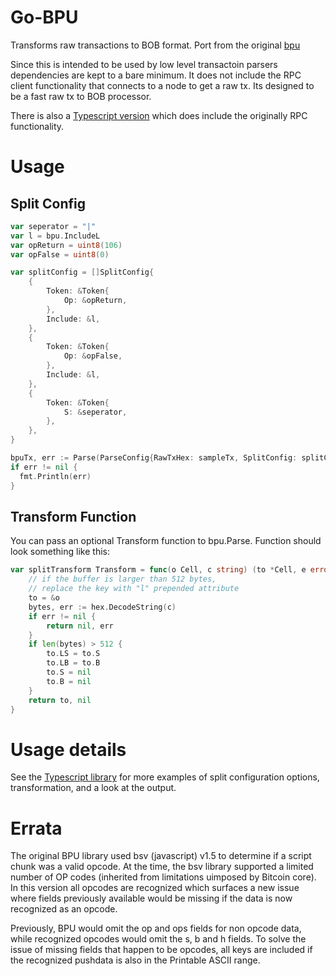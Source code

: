 # Go-BPU
Transforms raw transactions to BOB format. Port from the original [bpu](https://github.com/interplanaria/bpu)

Since this is intended to be used by low level transactoin parsers dependencies are kept to a bare minimum. It does not include the RPC client functionality that connects to a node to get a raw tx. Its designed to be a fast raw tx to BOB processor.

There is also a [Typescript version](https://github.con/rohenaz/bpu-ts) which does include the originally RPC functionality.

# Usage

## Split Config
```go
var seperator = "|"
var l = bpu.IncludeL
var opReturn = uint8(106)
var opFalse = uint8(0)

var splitConfig = []SplitConfig{
	{
		Token: &Token{
			Op: &opReturn,
		},
		Include: &l,
	},
	{
		Token: &Token{
			Op: &opFalse,
		},
		Include: &l,
	},
	{
		Token: &Token{
			S: &seperator,
		},
	},
}

bpuTx, err := Parse(ParseConfig{RawTxHex: sampleTx, SplitConfig: splitConfig})
if err != nil {
  fmt.Println(err)
}
```

## Transform Function
You can pass an optional Transform function to bpu.Parse. Function should look something like this:

```go
var splitTransform Transform = func(o Cell, c string) (to *Cell, e error) {
	// if the buffer is larger than 512 bytes,
	// replace the key with "l" prepended attribute
	to = &o
	bytes, err := hex.DecodeString(c)
	if err != nil {
		return nil, err
	}
	if len(bytes) > 512 {
		to.LS = to.S
		to.LB = to.B
		to.S = nil
		to.B = nil
	}
	return to, nil
}
```

# Usage details
See the [Typescript library](https://github.com/rohenaz/bpu-ts) for more examples of split configuration options, transformation, and a look at the output.

# Errata
The original BPU library used bsv (javascript) v1.5 to determine if a script chunk was a valid opcode. At the time, the bsv library supported a limited number of OP codes (inherited from limitations uimposed by Bitcoin core). In this version all opcodes are recognized which surfaces a new issue where fields previously available would be missing if the data is now recognized as an opcode. 

Previously, BPU would omit the op and ops fields for non opcode data, while recognized opcodes would omit the s, b and h fields. To solve the issue of missing fields that happen to be opcodes, all keys are included if the recognized pushdata is also in the Printable ASCII range.